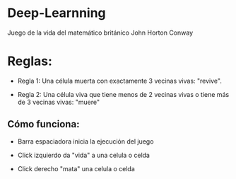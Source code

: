 # Deep-Learnning
Juego de la vida del matemático británico John Horton Conway

<p align="center">
    <a
            <img src="Gif.gif" alt="Juego de la vida | Versión 1 Danny Lozano"/>
    </a>
</p>

# Reglas:

- Regla 1: Una célula muerta con exactamente 3 vecinas vivas: "revive".

- Regla 2: Una célula viva que tiene menos de 2 vecinas vivas o tiene más de 3 vecinas vivas: "muere"

## Cómo funciona:

- Barra espaciadora inicia la ejecución del juego

- Click izquierdo da "vida" a una celula o celda

- Click derecho "mata" una celula o celda
